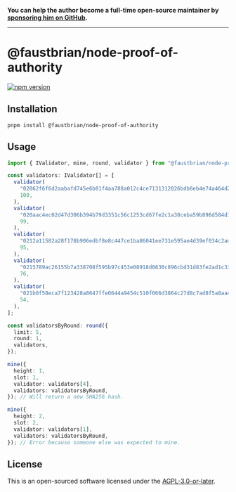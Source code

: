 **You can help the author become a full-time open-source maintainer by [sponsoring him on GitHub](https://github.com/sponsors/faustbrian).**

---

# @faustbrian/node-proof-of-authority

[![npm version](https://badgen.net/npm/v/@faustbrian/node-proof-of-authority)](https://npm.im/@faustbrian/node-proof-of-authority)

## Installation

```
pnpm install @faustbrian/node-proof-of-authority
```

## Usage

```ts
import { IValidator, mine, round, validator } from "@faustbrian/node-proof-of-authority";

const validators: IValidator[] = [
  validator(
    "02062f6f6d2aabafd745e6b01f4aa788a012c4ce7131312026bdb6eb4e74a464d2",
    100,
  ),
  validator(
    "020aac4ec02d47d306b394b79d3351c56c1253cd67fe2c1a38ceba59b896d584d1",
    99,
  ),
  validator(
    "0212a11582a28f178b906edbf8e8c447ce1ba86041ee731e595ae4d39ef034c2ad",
    95,
  ),
  validator(
    "0215789ac26155b7a338708f595b97c453e08918d0630c896cbd31d83fe2ad1c33",
    76,
  ),
  validator(
    "021b0f58eca7f123428a8647ffe0644a9454c510f066d3864c27d8c7ad8f5a8aa4",
    54,
  ),
];

const validatorsByRound: round({
  limit: 5,
  round: 1,
  validators,
});

mine({
  height: 1,
  slot: 1,
  validator: validators[4],
  validators: validatorsByRound,
}); // Will return a new SHA256 hash.

mine({
  height: 2,
  slot: 2,
  validator: validators[1],
  validators: validatorsByRound,
}); // Error because someone else was expected to mine.
```

## License

This is an open-sourced software licensed under the [AGPL-3.0-or-later](LICENSE).
